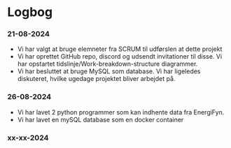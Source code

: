 # Logbog

### 21-08-2024

- Vi har valgt at bruge elemneter fra SCRUM til udførslen at dette projekt
- Vi har oprettet GitHub repo, discord og udsendt invitationer til disse. Vi har opstartet tidslinje/Work-breakdown-structure diagrammer.
- Vi har besluttet at bruge MySQL som database. Vi har ligeledes diskuteret, hvilke ugedage projektet bliver arbejdet på.

### 26-08-2024

- Vi har lavet 2 python programmer som kan indhente data fra EnergiFyn.
- Vi har lavet en mySQL database som en docker container

### xx-xx-2024
